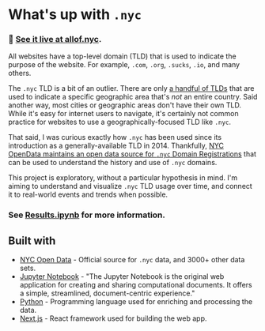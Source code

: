 # What's up with `.nyc`

### 🔗 [See it live at allof.nyc](https://allof.nyc/).

All websites have a top-level domain (TLD) that is used to indicate the purpose of the website. For example, `.com`, `.org`, `.sucks`, `.io`, and many others.

The `.nyc` TLD is a bit of an outlier. There are only [a handful of TLDs](https://en.wikipedia.org/wiki/List_of_Internet_top-level_domains#Geographic_top-level_domains) that are used to indicate a specific geographic area that's _not_ an entire country. Said another way, most cities or geographic areas don't have their own TLD. While it's easy for internet users to navigate, it's certainly not common practice for websites to use a geographically-focused TLD like `.nyc`.

That said, I was curious exactly how `.nyc` has been used since its introduction as a generally-available TLD in 2014. Thankfully, [NYC OpenData maintains an open data source for `.nyc` Domain Registrations](https://data.cityofnewyork.us/Business/-nyc-Domain-Registrations/9cw8-7heb/about_data) that can be used to understand the history and use of `.nyc` domains.

This project is exploratory, without a particular hypothesis in mind. I'm aiming to understand and visualize `.nyc` TLD usage over time, and connect it to real-world events and trends when possible.

### See [Results.ipynb](https://github.com/BK610/all-of-nyc/blob/main/jupyter/Results.ipynb) for more information.

## Built with

- [NYC Open Data](https://data.cityofnewyork.us/Business/-nyc-Domain-Registrations/9cw8-7heb/about_data) - Official source for `.nyc` data, and 3000+ other data sets.
- [Jupyter Notebook](https://jupyter.org/) - "The Jupyter Notebook is the original web application for creating and sharing computational documents. It offers a simple, streamlined, document-centric experience."
- [Python](https://www.python.org/) - Programming language used for enriching and processing the data.
- [Next.js](https://nextjs.org/) - React framework used for building the web app.
